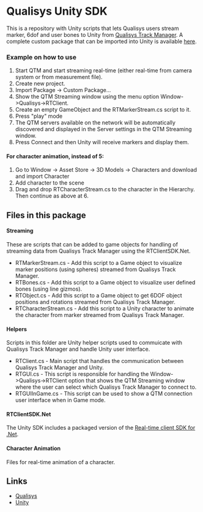# Qualisys Unity SDK

This is a repository with Unity scripts that lets Qualisys users stream marker, 6dof and user bones to Unity from [Qualisys Track Manager](http://www.qualisys.com/products/software/qtm).
A complete custom package that can be imported into Unity is available [here](http://www.qualisys.com/download/Qualisys-Real-Time-Streaming.unitypackage).

### Example on how to use
1. Start QTM and start streaming real-time (either real-time from camera system or from measurement file).
2. Create new project.
3. Import Package -> Custom Package...
4. Show the QTM Streaming window using the menu option Window->Qualisys->RTClient.
5. Create an empty GameObject and the RTMarkerStream.cs script to it.
6. Press "play" mode
7. The QTM servers available on the network will be automatically discovered and displayed in the Server settings in the QTM Streaming window.
8. Press Connect and then Unity will receive markers and display them.

#### For character animation, instead of 5:
1. Go to Window -> Asset Store -> 3D Models -> Characters and download and import Character
2. Add character to the scene
3. Drag and drop RTCharacterStream.cs to the character in the Hierarchy.
Then continue as above at 6.

## Files in this package

#### Streaming
These are scripts that can be added to game objects for handling of streaming data from Qualisys Track Manager using the RTClientSDK.Net.
* RTMarkerStream.cs - Add this script to a Game object to visualize marker positions (using spheres) streamed from Qualisys Track Manager.
* RTBones.cs - Add this script to a Game object to visualize user defined bones (using line gizmos).
* RTObject.cs - Add this script to a Game object to get 6DOF object positions and rotations streamed from Qualisys Track Manager.
* RTCharacterStream.cs - Add this script to a Unity character to animate the character from marker streamed from Qualisys Track Manager.

#### Helpers
Scripts in this folder are Unity helper scripts used to commuicate with Qualisys Track Manager and handle Unity user interface.
* RTClient.cs - Main script that handles the communication between Qualisys Track Manager and Unity.
* RTGUI.cs - This script is responsible for handling the Window->Qualisys->RTClient option that shows the QTM Streaming window where the user can select which Qualisys Track Manager to connect to.
* RTGUIInGame.cs - This script can be used to show a QTM connection user interface when in Game mode.

#### RTClientSDK.Net
The Unity SDK includes a packaged version of the [Real-time client SDK for .Net](https://github.com/qualisys/RTClientSDK.Net).

#### Character Animation
Files for real-time animation of a character.

## Links
* [Qualisys](http://www.qualisys.com)
* [Unity](http://madewith.unity.com)
